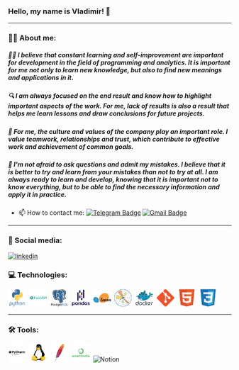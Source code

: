 ### Hello, my name is Vladimir! 👋

---

### :man_technologist: About me:

##### 👩‍💻 I believe that constant learning and self-improvement are important for development in the field of programming and analytics. It is important for me not only to learn new knowledge, but also to find new meanings and applications in it.
##### 🔍 I am always focused on the end result and know how to highlight important aspects of the work. For me, lack of results is also a result that helps me learn lessons and draw conclusions for future projects.
##### 🤝 For me, the culture and values of the company play an important role. I value teamwork, relationships and trust, which contribute to effective work and achievement of common goals.
##### 💬 I'm not afraid to ask questions and admit my mistakes. I believe that it is better to try and learn from your mistakes than not to try at all. I am always ready to learn and develop, knowing that it is important not to know everything, but to be able to find the necessary information and apply it in practice.

- :mailbox: How to contact me: [![Telegram Badge](https://img.shields.io/badge/-VladimirVyngilev-blue?style=flat&logo=Telegram&logoColor=white)](https://t.me/Wyngilev) [![Gmail Badge](https://img.shields.io/badge/-Gmail-red?style=flat&logo=Gmail&logoColor=white)](mailto:wyngilev@gmail.com)
---
### 🤝 Social media:

  <div id="badges">
    <a href="www.linkedin.com/in/vladimir-vyngilev-537456236/" target="_blank">
      <img src="https://cdn-icons-png.flaticon.com/512/2504/2504799.png" width="40" height="40" alt="linkedin" />
    </a>


### 💻 Technologies:

<div>
  <img src="https://github.com/devicons/devicon/blob/master/icons/python/python-original-wordmark.svg" title="python" alt="python" width="40" height="40"/>&nbsp
  <img src="https://github.com/devicons/devicon/blob/master/icons/fastapi/fastapi-original-wordmark.svg" title="fastapi" alt="fastapi" width="40" height="40"/>&nbsp
  <img src="https://github.com/devicons/devicon/blob/master/icons/postgresql/postgresql-original-wordmark.svg" title="postgresql" alt="postgresql" width="40" height="40"/>&nbsp
  <img src="https://github.com/devicons/devicon/blob/master/icons/pandas/pandas-original-wordmark.svg" title="pandas" alt="pandas" width="40" height="40"/>&nbsp 
  <img src="https://github.com/devicons/devicon/blob/master/icons/scikitlearn/scikitlearn-original.svg" title="scikitlearn" alt="scikitlearn" width="40" height="40"/>&nbsp;
  <img src="https://github.com/devicons/devicon/blob/master/icons/matplotlib/matplotlib-original.svg" title="matplotli" alt="matplotli" width="40" height="40"/>&nbsp;
  <img src="https://github.com/devicons/devicon/blob/master/icons/docker/docker-original-wordmark.svg" title="docker" alt="docker" width="40" height="40"/>&nbsp
  <img src="https://github.com/devicons/devicon/blob/master/icons/git/git-original.svg" title="git" alt="git" width="40" height="40"/>&nbsp
  <img src="https://github.com/devicons/devicon/blob/master/icons/html5/html5-original.svg" title="html5" alt="html5" width="40" height="40"/>&nbsp
  <img src="https://github.com/devicons/devicon/blob/master/icons/css3/css3-original.svg" title="css" alt="css" width="40" height="40"/>&nbsp
</div>

---

### 🛠 Tools:

<div>
  <img src="https://github.com/devicons/devicon/blob/master/icons/pycharm/pycharm-original-wordmark.svg" title="pycharm" alt="pycharm" width="40" height="40"/>&nbsp;
  <img src="https://github.com/devicons/devicon/blob/master/icons/linux/linux-original.svg" title="linux" alt="linux" width="40" height="40"/>&nbsp;  
  <img src="https://github.com/devicons/devicon/blob/master/icons/apache/apache-original.svg" title="apache" alt="apache" width="40" height="40"/>&nbsp;
  <img src="https://github.com/devicons/devicon/blob/master/icons/anaconda/anaconda-original-wordmark.svg" title="anaconda" alt="anaconda" width="40" height="40"/>&nbsp;
  <img src="https://upload.wikimedia.org/wikipedia/commons/e/e9/Notion-logo.svg" title="Notion" alt="Notion" width="40" height="40"/>&nbsp;
</div>

<!-- ### 💻 Courses completed:

| Курсы                                                                 | Дата              |
| ----------------------------------------------------------------------| :---------------: |
| МГТУ им. Н.Э. Баумана/«Basic Technologies. Python for data analysis»  | 01/2022 - 02/2022 |
| stepik.org/Introduction to Data Science and Machine Learning          | 04/2022 - 07/2022 |
| KARPOV COURSES/ Basics python                                         | 02/2023 - 03/2023 |
| KARPOV COURSES/ Simulator SQL                                         | 03/2023 - 05/2022 |
| KARPOV COURSES/ Docker                                                | 05/2023 - 06/2022 |
| stepik.org/Basics of Statistics                                       | 05/2023 - 06/2023 |
| stepik.org/Beginner SQL Course: From Beginner to Expert               | 07/2023 - 08/2022 |
| stepik.org/Backend development on Django: from scratch to specialist  | 05/2023 - 08/2023 |
| National Research University ITMO/Data Analyst (Data Scientist)       | 08/2023 - 12/2023 |
